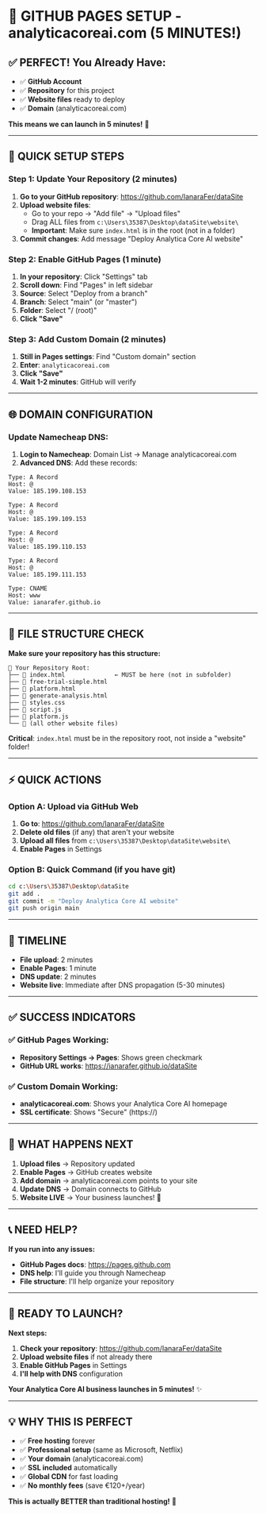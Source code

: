 # 🚀 GITHUB PAGES SETUP - analyticacoreai.com (5 MINUTES!)

## ✅ PERFECT! You Already Have:
- ✅ **GitHub Account** 
- ✅ **Repository** for this project
- ✅ **Website files** ready to deploy
- ✅ **Domain** (analyticacoreai.com)

**This means we can launch in 5 minutes!** 🎉

---

## 🎯 QUICK SETUP STEPS

### Step 1: **Update Your Repository** (2 minutes)
1. **Go to your GitHub repository**: https://github.com/IanaraFer/dataSite
2. **Upload website files**: 
   - Go to your repo → "Add file" → "Upload files"
   - Drag ALL files from `c:\Users\35387\Desktop\dataSite\website\`
   - **Important**: Make sure `index.html` is in the root (not in a folder)
3. **Commit changes**: Add message "Deploy Analytica Core AI website"

### Step 2: **Enable GitHub Pages** (1 minute)
1. **In your repository**: Click "Settings" tab
2. **Scroll down**: Find "Pages" in left sidebar
3. **Source**: Select "Deploy from a branch"
4. **Branch**: Select "main" (or "master")
5. **Folder**: Select "/ (root)"
6. **Click "Save"**

### Step 3: **Add Custom Domain** (2 minutes)
1. **Still in Pages settings**: Find "Custom domain" section
2. **Enter**: `analyticacoreai.com`
3. **Click "Save"**
4. **Wait 1-2 minutes**: GitHub will verify

---

## 🌐 DOMAIN CONFIGURATION

### Update Namecheap DNS:
1. **Login to Namecheap**: Domain List → Manage analyticacoreai.com
2. **Advanced DNS**: Add these records:

```
Type: A Record
Host: @
Value: 185.199.108.153

Type: A Record  
Host: @
Value: 185.199.109.153

Type: A Record
Host: @  
Value: 185.199.110.153

Type: A Record
Host: @
Value: 185.199.111.153

Type: CNAME
Host: www
Value: ianarafer.github.io
```

---

## 📁 FILE STRUCTURE CHECK

**Make sure your repository has this structure:**

```
📁 Your Repository Root:
├── 📄 index.html              ← MUST be here (not in subfolder)
├── 📄 free-trial-simple.html
├── 📄 platform.html
├── 📄 generate-analysis.html
├── 📄 styles.css
├── 📄 script.js
├── 📄 platform.js
└── 📄 (all other website files)
```

**Critical**: `index.html` must be in the repository root, not inside a "website" folder!

---

## ⚡ QUICK ACTIONS

### Option A: **Upload via GitHub Web**
1. **Go to**: https://github.com/IanaraFer/dataSite
2. **Delete old files** (if any) that aren't your website
3. **Upload all files** from `c:\Users\35387\Desktop\dataSite\website\`
4. **Enable Pages** in Settings

### Option B: **Quick Command** (if you have git)
```bash
cd c:\Users\35387\Desktop\dataSite
git add .
git commit -m "Deploy Analytica Core AI website"
git push origin main
```

---

## 🎯 TIMELINE

- **File upload**: 2 minutes
- **Enable Pages**: 1 minute  
- **DNS update**: 2 minutes
- **Website live**: Immediate after DNS propagation (5-30 minutes)

---

## ✅ SUCCESS INDICATORS

### ✅ GitHub Pages Working:
- **Repository Settings → Pages**: Shows green checkmark
- **GitHub URL works**: https://ianarafer.github.io/dataSite

### ✅ Custom Domain Working:
- **analyticacoreai.com**: Shows your Analytica Core AI homepage
- **SSL certificate**: Shows "Secure" (https://)

---

## 🚀 WHAT HAPPENS NEXT

1. **Upload files** → Repository updated
2. **Enable Pages** → GitHub creates website  
3. **Add domain** → analyticacoreai.com points to your site
4. **Update DNS** → Domain connects to GitHub
5. **Website LIVE** → Your business launches! 🎉

---

## 📞 NEED HELP?

**If you run into any issues:**
- **GitHub Pages docs**: https://pages.github.com
- **DNS help**: I'll guide you through Namecheap
- **File structure**: I'll help organize your repository

---

## 🎯 READY TO LAUNCH?

**Next steps:**
1. **Check your repository**: https://github.com/IanaraFer/dataSite
2. **Upload website files** if not already there
3. **Enable GitHub Pages** in Settings
4. **I'll help with DNS** configuration

**Your Analytica Core AI business launches in 5 minutes!** ✨

---

## 💡 WHY THIS IS PERFECT

- ✅ **Free hosting** forever
- ✅ **Professional setup** (same as Microsoft, Netflix)
- ✅ **Your domain** (analyticacoreai.com)  
- ✅ **SSL included** automatically
- ✅ **Global CDN** for fast loading
- ✅ **No monthly fees** (save €120+/year)

**This is actually BETTER than traditional hosting!** 🚀
